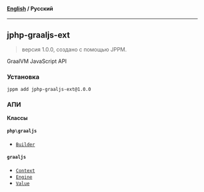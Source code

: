 #### [English](README.md) / **Русский**

---

## jphp-graaljs-ext
> версия 1.0.0, создано с помощью JPPM.

GraalVM JavaScript API

### Установка
```
jppm add jphp-graaljs-ext@1.0.0
```

### АПИ
**Классы**

#### `php\graaljs`

- [`Builder`](https://github.com/FibonacciFox/jphp-graaljs-ext/tree/master/api-docs/classes/php/graaljs/Builder.ru.md)

#### `graaljs`

- [`Context`](https://github.com/FibonacciFox/jphp-graaljs-ext/tree/master/api-docs/classes/graaljs/Context.ru.md)
- [`Engine`](https://github.com/FibonacciFox/jphp-graaljs-ext/tree/master/api-docs/classes/graaljs/Engine.ru.md)
- [`Value`](https://github.com/FibonacciFox/jphp-graaljs-ext/tree/master/api-docs/classes/graaljs/Value.ru.md)